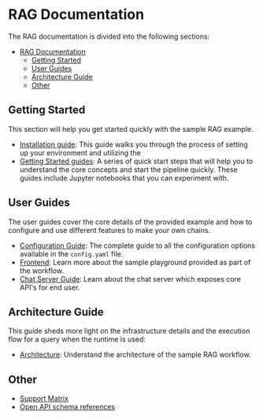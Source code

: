 # RAG Documentation

The RAG documentation is divided into the following sections:

- [RAG Documentation](#rag-documentation)
  - [Getting Started](#getting-started)
  - [User Guides](#user-guides)
  - [Architecture Guide](#architecture-guide)
  - [Other](#other)

## Getting Started

This section will help you get started quickly with the sample RAG example.

* [Installation guide](../RetrievalAugmentedGeneration/README.md#prerequisites): This guide walks you through the process of setting up your environment and utilizing the
* [Getting Started guides](../RetrievalAugmentedGeneration/README.md#getting-started): A series of quick start steps that will help you to understand the core concepts and start the pipeline quickly. These guides include Jupyter notebooks that you can experiment with.

## User Guides

The user guides cover the core details of the provided example and how to configure and use different features to make your own chains.

* [Configuration Guide](./rag/configuration.md): The complete guide to all the configuration options available in the `config.yaml` file.
* [Frontend](./rag/frontend.md): Learn more about the sample playground provided as part of the workflow.
* [Chat Server Guide](./rag/chat_server.md): Learn about the chat server which exposes core API's for end user.

## Architecture Guide

This guide sheds more light on the infrastructure details and the execution flow for a query when the runtime is used:

* [Architecture](./rag/architecture.md): Understand the architecture of the sample RAG workflow.

## Other

* [Support Matrix](./rag/support_matrix.md)
* [Open API schema references](./rag/api_reference/openapi_schema.json)
